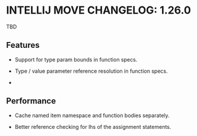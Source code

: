 # INTELLIJ MOVE CHANGELOG: 1.26.0

TBD

## Features

* Support for type param bounds in function specs. 

* Type / value parameter reference resolution in function specs. 

* 

## Performance

* Cache named item namespace and function bodies separately.

* Better reference checking for lhs of the assignment statements. 
